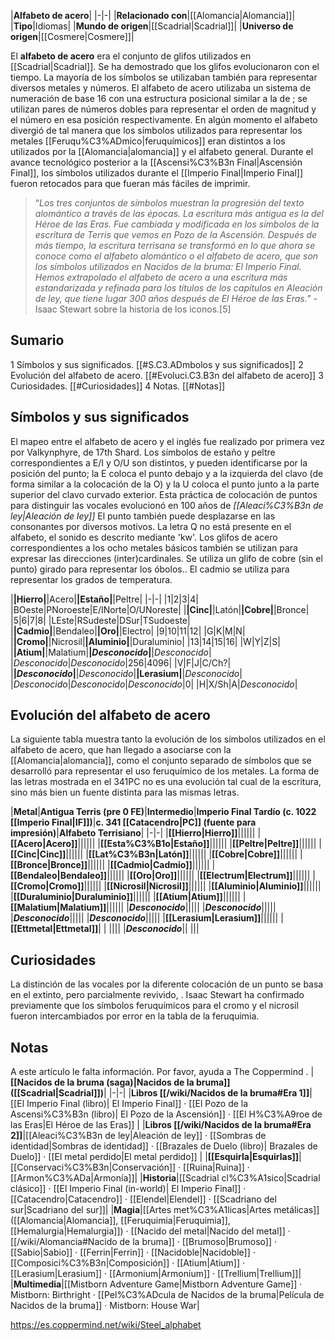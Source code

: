 

|**Alfabeto de acero**|
|-|-|
|**Relacionado con**|[[Alomancia\|Alomancia]]|
|**Tipo**|Idiomas|
|**Mundo de origen**|[[Scadrial\|Scadrial]]|
|**Universo de origen**|[[Cosmere\|Cosmere]]|

El **alfabeto de acero** era el conjunto de glifos utilizados en [[Scadrial\|Scadrial]]. Se ha demostrado que los glifos evolucionaron con el tiempo.
La mayoría de los símbolos se utilizaban también para representar diversos metales y números. El alfabeto de acero utilizaba un sistema de numeración de base 16 con una estructura posicional similar a la de ; se utilizan pares de números dobles para representar el orden de magnitud y el número en esa posición respectivamente.
En algún momento el alfabeto divergió de tal manera que los símbolos utilizados para representar los metales [[Feruqu%C3%ADmico\|feruquímicos]] eran distintos a los utilizados por la [[Alomancia\|alomancia]] y el alfabeto general.
Durante el avance tecnológico posterior a la [[Ascensi%C3%B3n Final\|Ascensión Final]], los símbolos utilizados durante el [[Imperio Final\|Imperio Final]] fueron retocados para que fueran más fáciles de imprimir.

>“*Los tres conjuntos de símbolos muestran la progresión del texto alomántico a través de las épocas. La escritura más antigua es la del Héroe de las Eras. Fue cambiada y modificada en los símbolos de la escritura de Terris que vemos en Pozo de la Ascensión. Después de más tiempo, la escritura terrisana se transformó en lo que ahora se conoce como el alfabeto alomántico o el alfabeto de acero, que son los símbolos utilizados en *Nacidos de la bruma: El Imperio Final*. Hemos extrapolado el alfabeto de acero a una escritura más estandarizada y refinada para los títulos de los capítulos en Aleación de ley, que tiene lugar 300 años después de El Héroe de las Eras.*”
\-Isaac Stewart sobre la historia de los iconos.[5]


## Sumario

1 Símbolos y sus significados. [[#S.C3.ADmbolos y sus significados]] 
2 Evolución del alfabeto de acero. [[#Evoluci.C3.B3n del alfabeto de acero]] 
3 Curiosidades. [[#Curiosidades]] 
4 Notas. [[#Notas]] 


## Símbolos y sus significados
El mapeo entre el alfabeto de acero y el inglés fue realizado por primera vez por Valkynphyre, de 17th Shard.
Los símbolos de estaño y peltre correspondientes a E/I y O/U son distintos, y pueden identificarse por la posición del punto; la E coloca el punto debajo y a la izquierda del clavo (de forma similar a la colocación de la O) y la U coloca el punto junto a la parte superior del clavo curvado exterior. Esta práctica de colocación de puntos para distinguir las vocales evolucionó en 100 años de *[[Aleaci%C3%B3n de ley\|Aleación de ley]]* El punto también puede desplazarse en las consonantes por diversos motivos.
La letra Q no está presente en el alfabeto, el sonido es descrito mediante 'kw'.
Los glifos de acero correspondientes a los ocho metales básicos también se utilizan para expresar las direcciones (inter)cardinales.
Se utiliza un glifo de cobre (sin el punto) girado para representar los óbolos..
El cadmio se utiliza para representar los grados de temperatura.

|****|Hierro|****|Acero|****|Estaño|****|Peltre|
|-|-|
|1|2|3|4|
|BOeste|PNoroeste|E/INorte|O/UNoreste|
|****|Cinc|****|Latón|****|Cobre|****|Bronce|
|5|6|7|8|
|LEste|RSudeste|DSur|TSudoeste|
|****|Cadmio|****|Bendaleo|****|Oro|****|Electro|
|9|10|11|12|
|G|K|M|N|
|****|Cromo|****|Nicrosil|****|Aluminio|****|Duraluminio|
|13|14|15|16|
|W|Y|Z|S|
|****|Atium|****|Malatium|****|*Desconocido*|****|*Desconocido*|
|*Desconocido*|*Desconocido*|256|4096|
|V|F|J|C/Ch?|
|****|*Desconocido*|****|*Desconocido*|****|Lerasium|****|*Desconocido*|
|*Desconocido*|*Desconocido*|*Desconocido*|0|
|H|X/Sh|A|*Desconocido*|

## Evolución del alfabeto de acero
La siguiente tabla muestra tanto la evolución de los símbolos utilizados en el alfabeto de acero, que han llegado a asociarse con la [[Alomancia\|alomancia]], como el conjunto separado de símbolos que se desarrolló para representar el uso feruquímico de los metales.
La forma de las letras mostrada en el 341PC no es una evolución tal cual de la escritura, sino más bien un fuente distinta para las mismas letras. 

|**Metal**|**Antigua Terris (pre 0 FE)**|**Intermedio**|**Imperio Final Tardío (c. 1022 [[Imperio Final\|IF]])**|**c. 341 [[Catacendro\|PC]] (fuente para impresión)**|**Alfabeto Terrisiano**|
|-|-|
|**[[Hierro\|Hierro]]**||||||
|**[[Acero\|Acero]]**||||||
|**[[Esta%C3%B1o\|Estaño]]**||||||
|**[[Peltre\|Peltre]]**||||||
|**[[Cinc\|Cinc]]**||||||
|**[[Lat%C3%B3n\|Latón]]**||||||
|**[[Cobre\|Cobre]]**||||||
|**[[Bronce\|Bronce]]**||||||
|**[[Cadmio\|Cadmio]]**||||||
|**[[Bendaleo\|Bendaleo]]**||||||
|**[[Oro\|Oro]]**||||||
|**[[Electrum\|Electrum]]**||||||
|**[[Cromo\|Cromo]]**||||||
|**[[Nicrosil\|Nicrosil]]**||||||
|**[[Aluminio\|Aluminio]]**||||||
|**[[Duraluminio\|Duraluminio]]**||||||
|**[[Atium\|Atium]]**||||||
|**[[Malatium\|Malatium]]**||||||
|***Desconocido***|||||
|***Desconocido***|||||
|***Desconocido***|||||
|***Desconocido***|||||
|**[[Lerasium\|Lerasium]]**||||||
|**[[Ettmetal\|Ettmetal]]**| | ||||
|***Desconocido***|| |||

## Curiosidades
La distinción de las vocales por la diferente colocación de un punto se basa en el extinto, pero parcialmente revivido, .
Isaac Stewart ha confirmado previamente que los símbolos feruquímicos para el cromo y el nicrosil fueron intercambiados por error en la tabla de la feruquimia.
## Notas

A este artículo le falta información. Por favor, ayuda a The Coppermind .
|**[[Nacidos de la bruma (saga)\|Nacidos de la bruma]] ([[Scadrial\|Scadrial]])**|
|-|-|
|**Libros [[/wiki/Nacidos de la bruma#Era 1]]**|[[El Imperio Final (libro)\| El Imperio Final]] · [[El Pozo de la Ascensi%C3%B3n (libro)\| El Pozo de la Ascensión]] · [[El H%C3%A9roe de las Eras\|El Héroe de las Eras]] |
|**Libros [[/wiki/Nacidos de la bruma#Era 2]]**|[[Aleaci%C3%B3n de ley\|Aleación de ley]] · [[Sombras de identidad\|Sombras de identidad]] · [[Brazales de Duelo (libro)\| Brazales de Duelo]] · [[El metal perdido\|El metal perdido]]  |
|**[[Esquirla\|Esquirlas]]**|[[Conservaci%C3%B3n\|Conservación]] · [[Ruina\|Ruina]] · [[Armon%C3%ADa\|Armonía]]|
|**Historia**|[[Scadrial cl%C3%A1sico\|Scadrial clásico]] · [[El Imperio Final (in-world)\| El Imperio Final]] · [[Catacendro\|Catacendro]] · [[Elendel\|Elendel]] · [[Scadriano del sur\|Scadriano del sur]]|
|**Magia**|[[Artes met%C3%A1licas\|Artes metálicas]] ([[Alomancia\|Alomancia]], [[Feruquimia\|Feruquimia]], [[Hemalurgia\|Hemalurgia]]) · [[Nacido del metal\|Nacido del metal]] · [[/wiki/Alomancia#Nacido de la bruma]] · [[Brumoso\|Brumoso]] · [[Sabio\|Sabio]] · [[Ferrin\|Ferrin]] · [[Nacidoble\|Nacidoble]] · [[Composici%C3%B3n\|Composición]] · [[Atium\|Atium]] · [[Lerasium\|Lerasium]] · [[Armonium\|Armonium]] · [[Trellium\|Trellium]]|
|**Multimedia**|[[Mistborn Adventure Game\|Mistborn Adventure Game‎‎]] · Mistborn: Birthright · [[Pel%C3%ADcula de Nacidos de la bruma\|Película de Nacidos de la bruma]] · Mistborn: House War|



https://es.coppermind.net/wiki/Steel_alphabet